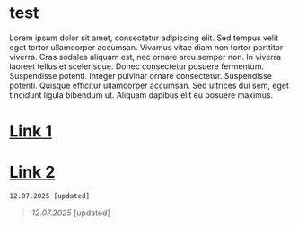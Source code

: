 # test
Lorem ipsum dolor sit amet, consectetur adipiscing elit. Sed tempus velit eget tortor ullamcorper accumsan. Vivamus vitae diam non tortor porttitor viverra. Cras sodales aliquam est, nec ornare arcu semper non. In viverra laoreet tellus et scelerisque. Donec consectetur posuere fermentum. Suspendisse potenti. Integer pulvinar ornare consectetur. Suspendisse potenti. Quisque efficitur ullamcorper accumsan. Sed ultrices dui sem, eget tincidunt ligula bibendum ut. Aliquam dapibus elit eu posuere maximus.


# [Link 1](https://google.com)
# [Link 2](https://www.youtube.com/watch?v=dQw4w9WgXcQ) 

```
12.07.2025 [updated]
```

> _12.07.2025_ [updated]
